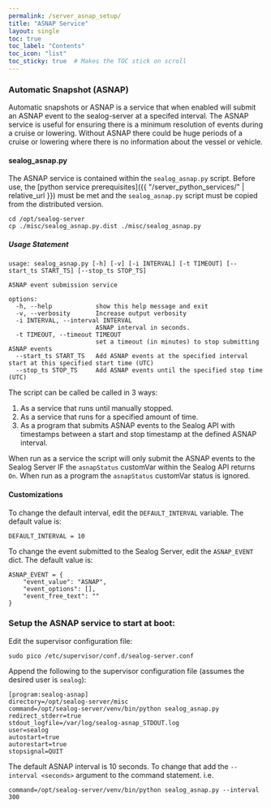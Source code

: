 ```yaml
---
permalink: /server_asnap_setup/
title: "ASNAP Service"
layout: single
toc: true
toc_label: "Contents"
toc_icon: "list"
toc_sticky: true  # Makes the TOC stick on scroll
---
```


### Automatic Snapshot (ASNAP)
Automatic snapshots or ASNAP is a service that when enabled will submit an ASNAP event to the sealog-server at a specifed interval.  The ASNAP service is useful for ensuring there is a minimum resolution of events during a cruise or lowering.  Without ASNAP there could be huge periods of a cruise or lowering where there is no information about the vessel or vehicle.

#### sealog_asnap.py
The ASNAP service is contained within the `sealog_asnap.py` script. Before use, the [python service prerequisites]({{ "/server_python_services/" | relative_url }}) must be met and the `sealog_asnap.py` script must be copied from the distributed version.
```
cd /opt/sealog-server
cp ./misc/sealog_asnap.py.dist ./misc/sealog_asnap.py
```

##### Usage Statement
```
usage: sealog_asnap.py [-h] [-v] [-i INTERVAL] [-t TIMEOUT] [--start_ts START_TS] [--stop_ts STOP_TS]

ASNAP event submission service

options:
  -h, --help            show this help message and exit
  -v, --verbosity       Increase output verbosity
  -i INTERVAL, --interval INTERVAL
                        ASNAP interval in seconds.
  -t TIMEOUT, --timeout TIMEOUT
                        set a timeout (in minutes) to stop submitting ASNAP events
  --start_ts START_TS   Add ASNAP events at the specified interval start at this specified start time (UTC)
  --stop_ts STOP_TS     Add ASNAP events until the specified stop time (UTC)
 ```

The script can be called be called in 3 ways:
1. As a service that runs until manually stopped.
2. As a service that runs for a specified amount of time.
3. As a program that submits ASNAP events to the Sealog API with timestamps between a start and stop timestamp at the defined ASNAP interval.

When run as a service the script will only submit the ASNAP events to the Sealog Server IF the `asnapStatus` customVar within the Sealog API returns `On`.
When run as a program the `asnapStatus` customVar status is ignored.

#### Customizations
To change the default interval, edit the `DEFAULT_INTERVAL` variable.  The default value is:
```
DEFAULT_INTERVAL = 10
```

To change the event submitted to the Sealog Server, edit the `ASNAP_EVENT` dict.  The default value is:
```
ASNAP_EVENT = {
    "event_value": "ASNAP",
    "event_options": [],
    "event_free_text": ""
}
```

### Setup the ASNAP service to start at boot:
Edit the supervisor configuration file:
```
sudo pico /etc/supervisor/conf.d/sealog-server.conf
```

Append the following to the supervisor configuration file (assumes the desired user is `sealog`):
```
[program:sealog-asnap]
directory=/opt/sealog-server/misc
command=/opt/sealog-server/venv/bin/python sealog_asnap.py
redirect_stderr=true
stdout_logfile=/var/log/sealog-asnap_STDOUT.log
user=sealog
autostart=true
autorestart=true
stopsignal=QUIT
```

The default ASNAP interval is 10 seconds.  To change that add the `--interval <seconds>` argument to the command statement. i.e.
```
command=/opt/sealog-server/venv/bin/python sealog_asnap.py --interval 300
```